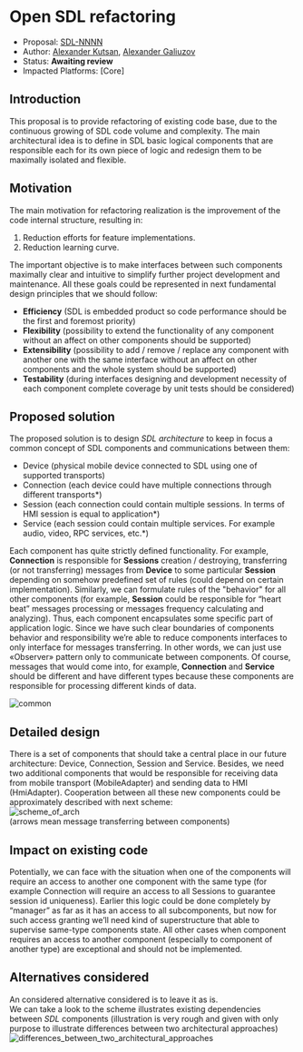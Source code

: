 # Open SDL refactoring

* Proposal: [SDL-NNNN](NNNN-open_sdl_refactoring.md)
* Author: [Alexander Kutsan](https://github.com/LuxoftAKutsan), [Alexander Galiuzov](https://github.com/AGaliuzov)
* Status: **Awaiting review**
* Impacted Platforms: [Core]

## Introduction

This proposal is to provide refactoring of existing code base, due to the continuous growing of SDL code volume and complexity.
The main architectural idea is to define in SDL basic logical components that are responsible each for its own piece of logic and redesign them to be maximally isolated and flexible.

## Motivation

The main motivation for refactoring realization is the improvement of the code internal structure, resulting in:
1. Reduction efforts for feature implementations.
2. Reduction learning curve.

The important objective is to make interfaces between such components maximally clear and intuitive to simplify further project development and maintenance. All these goals could be represented in next fundamental design principles that we should follow:
- **Efficiency** (SDL is embedded product so code performance should be the first and foremost priority)
- **Flexibility** (possibility to extend the functionality of any component without an affect on other components should be supported)
- **Extensibility** (possibility to add / remove / replace any component with another one with the same interface without an affect on other components and the whole system should be supported)
- **Testability** (during interfaces designing and development necessity of each component complete coverage by unit tests should be considered)

## Proposed solution

The proposed solution is to design _SDL architecture_ to keep in focus a common concept of SDL components and communications between them:
- Device (physical mobile device connected to SDL using one of supported transports)
- Connection (each device could have multiple connections through different transports*)
- Session (each connection could contain multiple sessions. In terms of HMI session is equal to application*)
- Service (each session could contain multiple services. For example audio, video, RPC services, etc.*)
 
Each component has quite strictly defined functionality. For example, **Connection** is responsible for **Sessions** creation / destroying, transferring (or not transferring) messages from **Device** to some particular **Session** depending on somehow predefined set of rules (could depend on certain implementation). Similarly, we can formulate rules of the "behavior" for all other components (for example, **Session** could be responsible for “heart beat” messages processing or messages frequency calculating and analyzing). Thus, each component encapsulates some specific part of application logic. Since we have such clear boundaries of components behavior and responsibility we’re able to reduce components interfaces to only interface for messages transferring. In other words, we can just use «Observer» pattern only to communicate between components. Of course, messages that would come into, for example, **Connection** and **Service** should be different and have different types because these components are responsible for processing different kinds of data.

![common](../../nnnn-open_sdl_refactoring/assets/common.png)

## Detailed design
There is a set of components that should take a central place in our future architecture: Device, Connection, Session and Service. Besides, we need two additional components that would be responsible for receiving data from mobile transport (MobileAdapter) and sending data to HMI (HmiAdapter). Cooperation between all these new components could be approximately described with next scheme:   
![scheme_of_arch](../../nnnn-open_sdl_refactoring/assets/scheme_of_new_architecture.png)   
(arrows mean message transferring between components)

## Impact on existing code

Potentially, we can face with the situation when one of the components will require an access to another one component with the same type (for example Connection will require an access to all Sessions to guarantee session id uniqueness). Earlier this logic could be done completely by “manager” as far as it has an access to all subcomponents, but now for such access granting we’ll need kind of superstructure that able to supervise same-type components state. All other cases when component requires an access to another component (especially to component of another type) are exceptional and should not be implemented.

## Alternatives considered

An considered alternative considered is to leave it as is.   
We can take a look to the scheme illustrates existing dependencies between _SDL_ components (illustration is very rough and given with only purpose to illustrate differences between two architectural approaches)   
![differences_between_two_architectural_approaches](../../nnnn-open_sdl_refactoring/assets/differences_between_arch_approaches.png)
